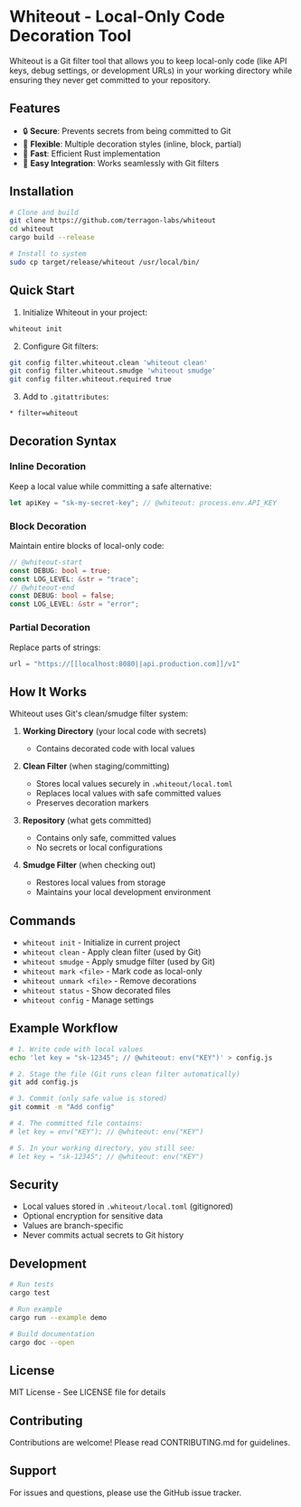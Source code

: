 # Whiteout - Local-Only Code Decoration Tool

Whiteout is a Git filter tool that allows you to keep local-only code (like API keys, debug settings, or development URLs) in your working directory while ensuring they never get committed to your repository.

## Features

- 🔒 **Secure**: Prevents secrets from being committed to Git
- 🎯 **Flexible**: Multiple decoration styles (inline, block, partial)
- 🚀 **Fast**: Efficient Rust implementation
- 🔧 **Easy Integration**: Works seamlessly with Git filters

## Installation

```bash
# Clone and build
git clone https://github.com/terragon-labs/whiteout
cd whiteout
cargo build --release

# Install to system
sudo cp target/release/whiteout /usr/local/bin/
```

## Quick Start

1. Initialize Whiteout in your project:
```bash
whiteout init
```

2. Configure Git filters:
```bash
git config filter.whiteout.clean 'whiteout clean'
git config filter.whiteout.smudge 'whiteout smudge'
git config filter.whiteout.required true
```

3. Add to `.gitattributes`:
```
* filter=whiteout
```

## Decoration Syntax

### Inline Decoration
Keep a local value while committing a safe alternative:
```javascript
let apiKey = "sk-my-secret-key"; // @whiteout: process.env.API_KEY
```

### Block Decoration
Maintain entire blocks of local-only code:
```rust
// @whiteout-start
const DEBUG: bool = true;
const LOG_LEVEL: &str = "trace";
// @whiteout-end
const DEBUG: bool = false;
const LOG_LEVEL: &str = "error";
```

### Partial Decoration
Replace parts of strings:
```python
url = "https://[[localhost:8080||api.production.com]]/v1"
```

## How It Works

Whiteout uses Git's clean/smudge filter system:

1. **Working Directory** (your local code with secrets)
   - Contains decorated code with local values
   
2. **Clean Filter** (when staging/committing)
   - Stores local values securely in `.whiteout/local.toml`
   - Replaces local values with safe committed values
   - Preserves decoration markers
   
3. **Repository** (what gets committed)
   - Contains only safe, committed values
   - No secrets or local configurations
   
4. **Smudge Filter** (when checking out)
   - Restores local values from storage
   - Maintains your local development environment

## Commands

- `whiteout init` - Initialize in current project
- `whiteout clean` - Apply clean filter (used by Git)
- `whiteout smudge` - Apply smudge filter (used by Git)
- `whiteout mark <file>` - Mark code as local-only
- `whiteout unmark <file>` - Remove decorations
- `whiteout status` - Show decorated files
- `whiteout config` - Manage settings

## Example Workflow

```bash
# 1. Write code with local values
echo 'let key = "sk-12345"; // @whiteout: env("KEY")' > config.js

# 2. Stage the file (Git runs clean filter automatically)
git add config.js

# 3. Commit (only safe value is stored)
git commit -m "Add config"

# 4. The committed file contains: 
# let key = env("KEY"); // @whiteout: env("KEY")

# 5. In your working directory, you still see:
# let key = "sk-12345"; // @whiteout: env("KEY")
```

## Security

- Local values stored in `.whiteout/local.toml` (gitignored)
- Optional encryption for sensitive data
- Values are branch-specific
- Never commits actual secrets to Git history

## Development

```bash
# Run tests
cargo test

# Run example
cargo run --example demo

# Build documentation
cargo doc --open
```

## License

MIT License - See LICENSE file for details

## Contributing

Contributions are welcome! Please read CONTRIBUTING.md for guidelines.

## Support

For issues and questions, please use the GitHub issue tracker.